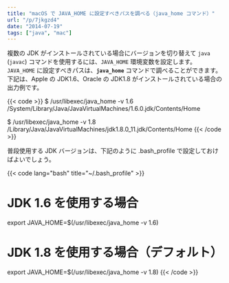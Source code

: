 ```yaml
---
title: "macOS で JAVA_HOME に設定すべきパスを調べる（java_home コマンド）"
url: "/p/7jkgzd4"
date: "2014-07-19"
tags: ["java", "mac"]
---
```


複数の JDK がインストールされている場合にバージョンを切り替えて `java` (`javac`) コマンドを使用するには、`JAVA_HOME` 環境変数を設定します。
`JAVA_HOME` に設定すべきパスは、**`java_home`** コマンドで調べることができます。
下記は、Apple の JDK1.6、Oracle の JDK1.8 がインストールされている場合の出力例です。

{{< code >}}
$ /usr/libexec/java_home -v 1.6
/System/Library/Java/JavaVirtualMachines/1.6.0.jdk/Contents/Home

$ /usr/libexec/java_home -v 1.8
/Library/Java/JavaVirtualMachines/jdk1.8.0_11.jdk/Contents/Home
{{< /code >}}

普段使用する JDK バージョンは、下記のように .bash_profile で設定しておけばよいでしょう。

{{< code lang="bash" title="~/.bash_profile" >}}
# JDK 1.6 を使用する場合
export JAVA_HOME=$(/usr/libexec/java_home -v 1.6)

# JDK 1.8 を使用する場合（デフォルト）
export JAVA_HOME=$(/usr/libexec/java_home -v 1.8)
{{< /code >}}

